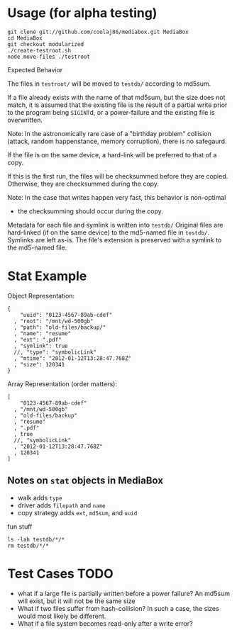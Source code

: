 Usage (for alpha testing)
===

    git clone git://github.com/coolaj86/mediabox.git MediaBox
    cd MediaBox
    git checkout modularized
    ./create-testroot.sh
    node move-files ./testroot

Expected Behavior

The files in `testroot/` will be moved to `testdb/` according to md5sum.

If a file already exists with the name of that md5sum, but the size does not match,
it is assumed that the existing file is the result of a partial write prior
to the program being `SIGINT`d, or a power-failure and the existing file is overwritten.

Note: In the astronomically rare case of a "birthday problem" collision
(attack, random happenstance, memory corruption), there is no safegaurd.

If the file is on the same device, a hard-link will be preferred to that of a copy.

If this is the first run, the files will be checksummed before they are copied.
Otherwise, they are checksummed during the copy.

Note: In the case that writes happen very fast, this behavior is non-optimal 
- the checksumming should occur during the copy.

Metadata for each file and symlink is written into `testdb/`
Original files are hard-linked (if on the same device) to the md5-named file in `testdb/`.
Symlinks are left as-is.
The file's extension is preserved with a symlink to the md5-named file.

Stat Example
===

Object Representation:

    {
        "uuid": "0123-4567-89ab-cdef"
      , "root": "/mnt/wd-500gb"
      , "path": "old-files/backup/"
      , "name": "resume"
      , "ext": ".pdf"
      , "symlink": true
      //, "type": "symbolicLink"
      , "mtime": "2012-01-12T13:28:47.768Z"
      , "size": 120341
    }

Array Representation (order matters):

    [
        "0123-4567-89ab-cdef"
      , "/mnt/wd-500gb"
      , "old-files/backup"
      , "resume"
      , ".pdf"
      , true
      //, "symbolicLink"
      , "2012-01-12T13:28:47.768Z"
      , 120341
    ]

Notes on `stat` objects in MediaBox
---

  * walk adds `type`
  * driver adds `filepath` and `name`
  * copy strategy adds `ext`, `md5sum`, and `uuid`

fun stuff

    ls -lah testdb/*/*
    rm testdb/*/*

Test Cases TODO
===

  * what if a large file is partially written before a power failure?
    An md5sum will exist, but it will not be the same size
  * What if two files suffer from hash-collision?
    In such a case, the sizes would most likely be different.
  * What if a file system becomes read-only after a write error?
